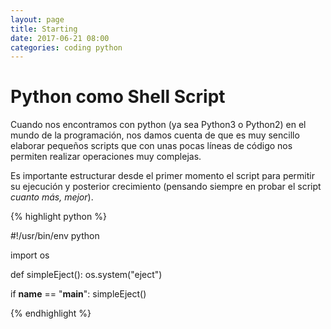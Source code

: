 ```yaml
---
layout: page
title: Starting
date: 2017-06-21 08:00
categories: coding python
---
```


# Python como Shell Script

Cuando nos encontramos con python (ya sea Python3 o Python2) en el mundo de la programación, nos damos cuenta de que es muy sencillo elaborar pequeños scripts que con unas pocas líneas de código nos permiten realizar operaciones muy complejas.

Es importante estructurar desde el primer momento el script para permitir su ejecución y posterior crecimiento (pensando siempre en probar el script *cuanto más, mejor*).

{% highlight python %}

#!/usr/bin/env python

import os

def simpleEject():
	os.system("eject")

if __name__ == "__main__":
	simpleEject()

{% endhighlight %}
